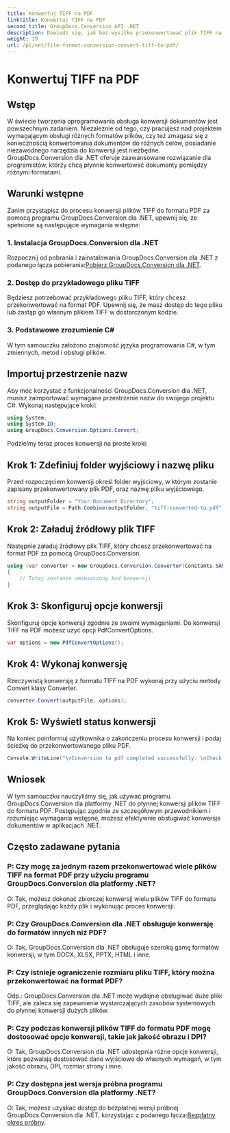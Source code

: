 ```yaml
---
title: Konwertuj TIFF na PDF
linktitle: Konwertuj TIFF na PDF
second_title: GroupDocs.Conversion API .NET
description: Dowiedz się, jak bez wysiłku przekonwertować plik TIFF na format PDF za pomocą programu GroupDocs.Conversion dla platformy .NET. Proste, wydajne i bezproblemowe rozwiązanie do konwersji dokumentów.
weight: 19
url: /pl/net/file-format-conversion-convert-tiff-to-pdf/
---
```


# Konwertuj TIFF na PDF

## Wstęp

W świecie tworzenia oprogramowania obsługa konwersji dokumentów jest powszechnym zadaniem. Niezależnie od tego, czy pracujesz nad projektem wymagającym obsługi różnych formatów plików, czy też zmagasz się z koniecznością konwertowania dokumentów do różnych celów, posiadanie niezawodnego narzędzia do konwersji jest niezbędne. GroupDocs.Conversion dla .NET oferuje zaawansowane rozwiązanie dla programistów, którzy chcą płynnie konwertować dokumenty pomiędzy różnymi formatami.

## Warunki wstępne

Zanim przystąpisz do procesu konwersji plików TIFF do formatu PDF za pomocą programu GroupDocs.Conversion dla .NET, upewnij się, że spełnione są następujące wymagania wstępne:

### 1. Instalacja GroupDocs.Conversion dla .NET
 Rozpocznij od pobrania i zainstalowania GroupDocs.Conversion dla .NET z podanego łącza pobierania:[Pobierz GroupDocs.Conversion dla .NET](https://releases.groupdocs.com/conversion/net/).

### 2. Dostęp do przykładowego pliku TIFF
Będziesz potrzebować przykładowego pliku TIFF, który chcesz przekonwertować na format PDF. Upewnij się, że masz dostęp do tego pliku lub zastąp go własnym plikiem TIFF w dostarczonym kodzie.

### 3. Podstawowe zrozumienie C#
W tym samouczku założono znajomość języka programowania C#, w tym zmiennych, metod i obsługi plików.

## Importuj przestrzenie nazw

Aby móc korzystać z funkcjonalności GroupDocs.Conversion dla .NET, musisz zaimportować wymagane przestrzenie nazw do swojego projektu C#. Wykonaj następujące kroki:

```csharp
using System;
using System.IO;
using GroupDocs.Conversion.Options.Convert;
```

Podzielmy teraz proces konwersji na proste kroki:

## Krok 1: Zdefiniuj folder wyjściowy i nazwę pliku

Przed rozpoczęciem konwersji określ folder wyjściowy, w którym zostanie zapisany przekonwertowany plik PDF, oraz nazwę pliku wyjściowego.

```csharp
string outputFolder = "Your Document Directory";
string outputFile = Path.Combine(outputFolder, "tiff-converted-to.pdf");
```

## Krok 2: Załaduj źródłowy plik TIFF

Następnie załaduj źródłowy plik TIFF, który chcesz przekonwertować na format PDF za pomocą GroupDocs.Conversion.

```csharp
using (var converter = new GroupDocs.Conversion.Converter(Constants.SAMPLE_TIFF))
{
    // Tutaj zostanie umieszczony kod konwersji
}
```

## Krok 3: Skonfiguruj opcje konwersji

Skonfiguruj opcje konwersji zgodnie ze swoimi wymaganiami. Do konwersji TIFF na PDF możesz użyć opcji PdfConvertOptions.

```csharp
var options = new PdfConvertOptions();
```

## Krok 4: Wykonaj konwersję

Rzeczywistą konwersję z formatu TIFF na PDF wykonaj przy użyciu metody Convert klasy Converter.

```csharp
converter.Convert(outputFile, options);
```

## Krok 5: Wyświetl status konwersji

Na koniec poinformuj użytkownika o zakończeniu procesu konwersji i podaj ścieżkę do przekonwertowanego pliku PDF.

```csharp
Console.WriteLine("\nConversion to pdf completed successfully. \nCheck output in {0}", outputFolder);
```

## Wniosek

W tym samouczku nauczyliśmy się, jak używać programu GroupDocs.Conversion dla platformy .NET do płynnej konwersji plików TIFF do formatu PDF. Postępując zgodnie ze szczegółowym przewodnikiem i rozumiejąc wymagania wstępne, możesz efektywnie obsługiwać konwersje dokumentów w aplikacjach .NET.

## Często zadawane pytania

### P: Czy mogę za jednym razem przekonwertować wiele plików TIFF na format PDF przy użyciu programu GroupDocs.Conversion dla platformy .NET?

O: Tak, możesz dokonać zbiorczej konwersji wielu plików TIFF do formatu PDF, przeglądając każdy plik i wykonując proces konwersji.

### P: Czy GroupDocs.Conversion dla .NET obsługuje konwersję do formatów innych niż PDF?

O: Tak, GroupDocs.Conversion dla .NET obsługuje szeroką gamę formatów konwersji, w tym DOCX, XLSX, PPTX, HTML i inne.

### P: Czy istnieje ograniczenie rozmiaru pliku TIFF, który można przekonwertować na format PDF?

Odp.: GroupDocs.Conversion dla .NET może wydajnie obsługiwać duże pliki TIFF, ale zaleca się zapewnienie wystarczających zasobów systemowych do płynnej konwersji dużych plików.

### P: Czy podczas konwersji plików TIFF do formatu PDF mogę dostosować opcje konwersji, takie jak jakość obrazu i DPI?

O: Tak, GroupDocs.Conversion dla .NET udostępnia różne opcje konwersji, które pozwalają dostosować dane wyjściowe do własnych wymagań, w tym jakość obrazu, DPI, rozmiar strony i inne.

### P: Czy dostępna jest wersja próbna programu GroupDocs.Conversion dla platformy .NET?

 O: Tak, możesz uzyskać dostęp do bezpłatnej wersji próbnej GroupDocs.Conversion dla .NET, korzystając z podanego łącza:[Bezpłatny okres próbny](https://releases.groupdocs.com/).